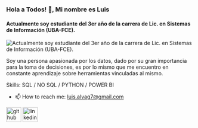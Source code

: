 ### Hola a Todos! 👋, Mi nombre es Luis
#### Actualmente soy estudiante del 3er año de la carrera de Lic. en Sistemas de Información (UBA-FCE). 
![Actualmente soy estudiante del 3er año de la carrera de Lic. en Sistemas de Información (UBA-FCE). ](https://github.com/LuisAlva00)

Soy una persona apasionada por los datos, dado por su gran importancia para la toma de decisiones, es por lo mismo que me encuentro en constante aprendizaje sobre herramientas vinculadas al mismo.

Skills: SQL / NO SQL / PYTHON / POWER BI

- 📫 How to reach me: luis.alvag7@gmail.com 


[<img src='https://cdn.jsdelivr.net/npm/simple-icons@3.0.1/icons/github.svg' alt='github' height='40'>](https://github.com/LuisAlva00)  [<img src='https://cdn.jsdelivr.net/npm/simple-icons@3.0.1/icons/linkedin.svg' alt='linkedin' height='40'>](https://www.linkedin.com/in//alva-luis//)  





